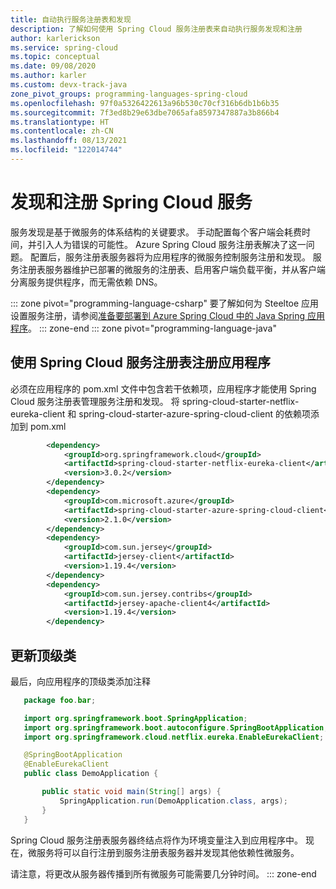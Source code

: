 ```yaml
---
title: 自动执行服务注册表和发现
description: 了解如何使用 Spring Cloud 服务注册表来自动执行服务发现和注册
author: karlerickson
ms.service: spring-cloud
ms.topic: conceptual
ms.date: 09/08/2020
ms.author: karler
ms.custom: devx-track-java
zone_pivot_groups: programming-languages-spring-cloud
ms.openlocfilehash: 97f0a5326422613a96b530c70cf316b6db1b6b35
ms.sourcegitcommit: 7f3ed8b29e63dbe7065afa8597347887a3b866b4
ms.translationtype: HT
ms.contentlocale: zh-CN
ms.lasthandoff: 08/13/2021
ms.locfileid: "122014744"
---
```

# <a name="discover-and-register-your-spring-cloud-services"></a>发现和注册 Spring Cloud 服务

服务发现是基于微服务的体系结构的关键要求。  手动配置每个客户端会耗费时间，并引入人为错误的可能性。  Azure Spring Cloud 服务注册表解决了这一问题。  配置后，服务注册表服务器将为应用程序的微服务控制服务注册和发现。 服务注册表服务器维护已部署的微服务的注册表、启用客户端负载平衡，并从客户端分离服务提供程序，而无需依赖 DNS。

::: zone pivot="programming-language-csharp"
要了解如何为 Steeltoe 应用设置服务注册，请参阅[准备要部署到 Azure Spring Cloud 中的 Java Spring 应用程序](how-to-prepare-app-deployment.md)。
::: zone-end
::: zone pivot="programming-language-java"

## <a name="register-your-application-using-spring-cloud-service-registry"></a>使用 Spring Cloud 服务注册表注册应用程序

必须在应用程序的 pom.xml 文件中包含若干依赖项，应用程序才能使用 Spring Cloud 服务注册表管理服务注册和发现。
将 spring-cloud-starter-netflix-eureka-client 和 spring-cloud-starter-azure-spring-cloud-client 的依赖项添加到 pom.xml  

```xml
        <dependency>
            <groupId>org.springframework.cloud</groupId>
            <artifactId>spring-cloud-starter-netflix-eureka-client</artifactId>
            <version>3.0.2</version>
        </dependency>
        <dependency>
            <groupId>com.microsoft.azure</groupId>
            <artifactId>spring-cloud-starter-azure-spring-cloud-client</artifactId>
            <version>2.1.0</version>
        </dependency>
        <dependency>
            <groupId>com.sun.jersey</groupId>
            <artifactId>jersey-client</artifactId>
            <version>1.19.4</version>
        </dependency>
        <dependency>
            <groupId>com.sun.jersey.contribs</groupId>
            <artifactId>jersey-apache-client4</artifactId>
            <version>1.19.4</version>
        </dependency>
```

## <a name="update-the-top-level-class"></a>更新顶级类

最后，向应用程序的顶级类添加注释

 ```java
    package foo.bar;

    import org.springframework.boot.SpringApplication;
    import org.springframework.boot.autoconfigure.SpringBootApplication;
    import org.springframework.cloud.netflix.eureka.EnableEurekaClient;

    @SpringBootApplication
    @EnableEurekaClient
    public class DemoApplication {

        public static void main(String[] args) {
            SpringApplication.run(DemoApplication.class, args);
        }
    }
 ```

Spring Cloud 服务注册表服务器终结点将作为环境变量注入到应用程序中。  现在，微服务将可以自行注册到服务注册表服务器并发现其他依赖性微服务。

请注意，将更改从服务器传播到所有微服务可能需要几分钟时间。
::: zone-end
